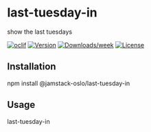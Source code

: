 # last-tuesday-in

show the last tuesdays

[![oclif](https://img.shields.io/badge/cli-oclif-brightgreen.svg)](https://oclif.io)
[![Version](https://img.shields.io/npm/v/@jamstack-oslo/last-tuesday-in.svg)](https://npmjs.org/package/@jamstack-oslo/last-tuesday-in)
[![Downloads/week](https://img.shields.io/npm/dw/@jamstack-oslo/last-tuesday-in.svg)](https://npmjs.org/package/@jamstack-oslo/last-tuesday-in)
[![License](https://img.shields.io/npm/l/@jamstack-oslo/last-tuesday-in.svg)](https://github.com/JAMstack-Oslo/last-tuesday-in/blob/master/package.json)


## Installation

  npm install @jamstack-oslo/last-tuesday-in

## Usage

  last-tuesday-in
